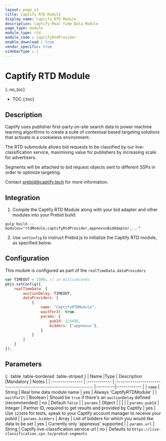 ```yaml
---
layout: page_v2
title: Captify RTD Module
display_name: Captify RTD Module
description: Captify Real Time Data Module
page_type: module
module_type: rtd
module_code : captifyRtdProvider
enable_download : true
vendor_specific: true
sidebarType : 1
---
```


# Captify RTD Module
{:.no_toc}

* TOC
{:toc}

## Description

Captify uses publisher first-party on-site search data to power machine learning algorithms to create a suite of
contextual based targeting solutions that activate in a cookieless environment.

The RTD submodule allows bid requests to be classified by our live-classification service,
maximising value for publishers by increasing scale for advertisers.

Segments will be attached to bid request objects sent to different SSPs in order to optimize targeting.

Contact prebid@captify.tech for more information.
## Integration

1) Compile the Captify RTD Module along with your bid adapter and other modules into your Prebid build:  


```
gulp build --modules="rtdModule,captifyRtdProvider,appnexusBidAdapter,..."  
```

2) Use `setConfig` to instruct Prebid.js to initialize the Captify RTD module, as specified below. 

## Configuration

This module is configured as part of the `realTimeData.dataProviders`  

```javascript
var TIMEOUT = 1500; // in milliseconds
pbjs.setConfig({
    realTimeData: {
        auctionDelay: TIMEOUT,
        dataProviders: [
            {
                name: "CaptifyRTDModule",
                waitForIt: true,
                params: {
                    pubId: 123456,
                    bidders: ['appnexus'],
                }
            }
        ]
    }
});
```

## Parameters

{: .table .table-bordered .table-striped }
| Name             |Type           | Description                                                         |Mandatory | Notes  |
| :--------------- | :------------ | :------------------------------------------------------------------ |:---------|:------------ |
| `name`           | String        | Real time data module name                                          | yes     | Always 'CaptifyRTDModule' |
| `waitForIt`      | Boolean       | Should be `true` if there's an `auctionDelay` defined (recommended) | no      | Default `false` |
| `params`         | Object        | |  | |
| `params.pubId`   | Integer       | Partner ID, required to get results and provided by Captify         | yes      | Use `123456` for tests, speak to your Captify account manager to receive your pubId |
| `params.bidders` | Array<String> | List of bidders for which you would like data to be set             | yes      | Currently only 'appnexus' supported |
| `params.url`     | String        | Captify live-classification service url                             | no       | Defaults to `https://live-classification.cpx.to/prebid-segments`
